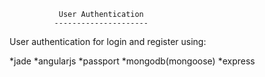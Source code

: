                User Authentication
              ---------------------

User authentication for login and register using:

*jade *angularjs *passport *mongodb(mongoose) *express
